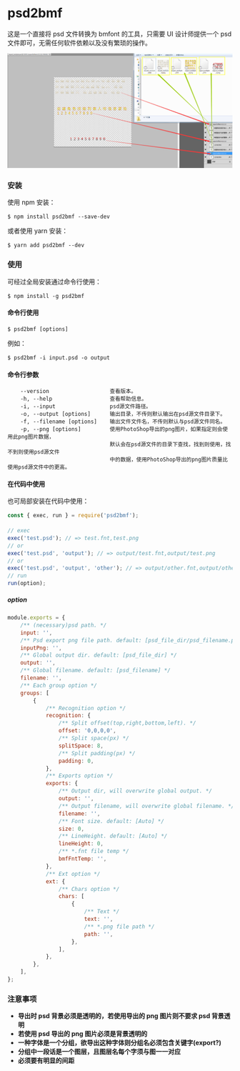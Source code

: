 # psd2bmf

这是一个直接将 psd 文件转换为 bmfont 的工具，只需要 UI 设计师提供一个 psd 文件即可，无需任何软件依赖以及没有繁琐的操作。

[example-img]: docs/example.jpg

![example][example-img]

### 安装

使用 npm 安装：

```shell
$ npm install psd2bmf --save-dev
```

或者使用 yarn 安装：

```shell
$ yarn add psd2bmf --dev
```

### 使用

可经过全局安装通过命令行使用：

```shell
$ npm install -g psd2bmf
```

#### 命令行使用

```shell
$ psd2bmf [options]
```

例如：

```shell
$ psd2bmf -i input.psd -o output
```

#### 命令行参数

```
    --version                   查看版本。
    -h, --help                  查看帮助信息。
    -i, --input                 psd源文件路径。
    -o, --output [options]      输出目录，不传则默认输出在psd源文件目录下。
    -f, --filename [options]    输出文件文件名，不传则默认与psd源文件同名。
    -p, --png [options]        	使用PhotoShop导出的png图片，如果指定则会使用此png图片数据，
                                默认会在psd源文件的目录下查找，找到则使用，找不到则使用psd源文件
                                中的数据，使用PhotoShop导出的png图片质量比使用psd源文件中的更高。
```

#### 在代码中使用

也可局部安装在代码中使用：

```javascript
const { exec, run } = require('psd2bmf');

// exec
exec('test.psd'); // => test.fnt,test.png
// or
exec('test.psd', 'output'); // => output/test.fnt,output/test.png
// or
exec('test.psd', 'output', 'other'); // => output/other.fnt,output/other.png
// run
run(option);
```

##### option

```javascript
module.exports = {
	/** (necessary)psd path. */
	input: '',
	/** Psd export png file path. default: [psd_file_dir/psd_filename.png] */
	inputPng: '',
	/** Global output dir. default: [psd_file_dir] */
	output: '',
	/** Global filename. default: [psd_filename] */
	filename: '',
	/** Each group option */
	groups: [
		{
			/** Recognition option */
			recognition: {
				/** Split offset(top,right,bottom,left). */
				offset: '0,0,0,0',
				/** Split space(px) */
				splitSpace: 8,
				/** Split padding(px) */
				padding: 0,
			},
			/** Exports option */
			exports: {
				/** Output dir, will overwrite global output. */
				output: '',
				/** Output filename, will overwrite global filename. */
				filename: '',
				/** Font size. default: [Auto] */
				size: 0,
				/** LineHeight. default: [Auto] */
				lineHeight: 0,
				/** *.fnt file temp */
				bmfFntTemp: '',
			},
			/** Ext option */
			ext: {
				/** Chars option */
				chars: [
					{
						/** Text */
						text: '',
						/** *.png file path */
						path: '',
					},
				],
			},
		},
	],
};
```

### 注意事项

-   **导出时 psd 背景必须是透明的，若使用导出的 png 图片则不要求 psd 背景透明**
-   **若使用 psd 导出的 png 图片必须是背景透明的**
-   **一种字体是一个分组，欲导出这种字体则分组名必须包含关键字(export?)**
-   **分组中一段话是一个图层，且图层名每个字须与图一一对应**
-   **必须要有明显的间距**
